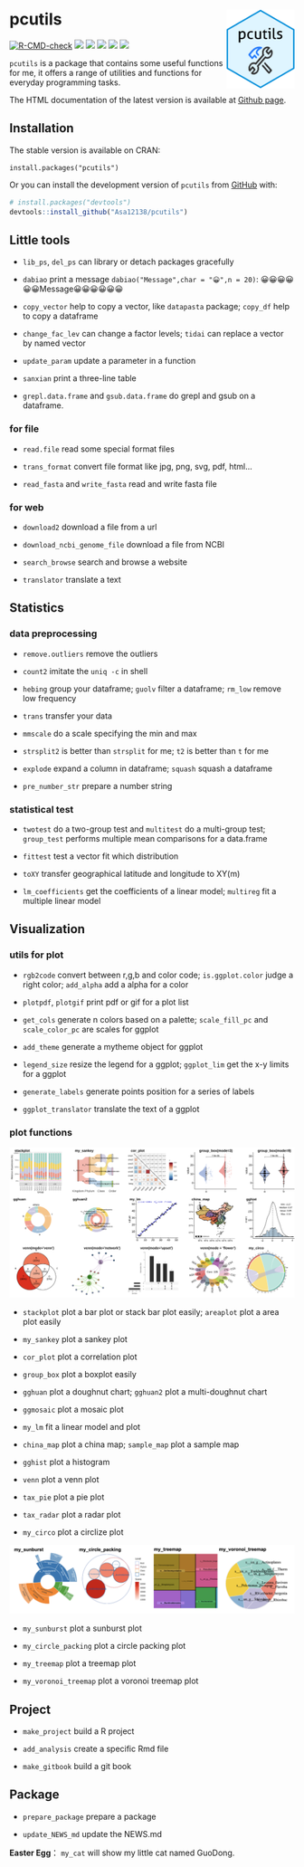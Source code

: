
<!-- README.md is generated from README.Rmd. Please edit that file -->

# pcutils <img src="man/figures/pcutils.png" align="right" width="120" />

<!-- badges: start -->

[![R-CMD-check](https://github.com/Asa12138/pcutils/actions/workflows/R-CMD-check.yaml/badge.svg)](https://github.com/Asa12138/pcutils/actions/workflows/R-CMD-check.yaml)
[![](https://img.shields.io/badge/blog-@asa-blue.svg)](https://asa-blog.netlify.app/)
[![](http://cranlogs.r-pkg.org/badges/grand-total/pcutils)](https://cran.r-project.org/package=pcutils)
[![](http://cranlogs.r-pkg.org/badges/last-month/pcutils)](https://cran.r-project.org/package=pcutils)
[![](https://www.r-pkg.org/badges/version/pcutils?color=green)](https://cran.r-project.org/package=pcutils)
[![](https://img.shields.io/badge/devel%20version-0.2.9-green.svg)](https://github.com/Asa12138/pcutils)
<!-- badges: end -->

`pcutils` is a package that contains some useful functions for me, it
offers a range of utilities and functions for everyday programming
tasks.

The HTML documentation of the latest version is available at [Github
page](https://asa12138.github.io/pcutils/).

## Installation

The stable version is available on CRAN:

    install.packages("pcutils")

Or you can install the development version of `pcutils` from
[GitHub](https://github.com/) with:

``` r
# install.packages("devtools")
devtools::install_github("Asa12138/pcutils")
```

## Little tools

- `lib_ps`, `del_ps` can library or detach packages gracefully

- `dabiao` print a message `dabiao("Message",char = "😀",n = 20)`:
  😀😀😀😀😀😀Message😀😀😀😀😀😀

- `copy_vector` help to copy a vector, like `datapasta` package;
  `copy_df` help to copy a dataframe

- `change_fac_lev` can change a factor levels; `tidai` can replace a
  vector by named vector

- `update_param` update a parameter in a function

- `sanxian` print a three-line table

- `grepl.data.frame` and `gsub.data.frame` do grepl and gsub on a
  dataframe.

### for file

- `read.file` read some special format files

- `trans_format` convert file format like jpg, png, svg, pdf, html…

- `read_fasta` and `write_fasta` read and write fasta file

### for web

- `download2` download a file from a url

- `download_ncbi_genome_file` download a file from NCBI

- `search_browse` search and browse a website

- `translator` translate a text

## Statistics

### data preprocessing

- `remove.outliers` remove the outliers

- `count2` imitate the `uniq -c` in shell

- `hebing` group your dataframe; `guolv` filter a dataframe; `rm_low`
  remove low frequency

- `trans` transfer your data

- `mmscale` do a scale specifying the min and max

- `strsplit2` is better than `strsplit` for me; `t2` is better than `t`
  for me

- `explode` expand a column in dataframe; `squash` squash a dataframe

- `pre_number_str` prepare a number string

### statistical test

- `twotest` do a two-group test and `multitest` do a multi-group test;
  `group_test` performs multiple mean comparisons for a data.frame

- `fittest` test a vector fit which distribution

- `toXY` transfer geographical latitude and longitude to XY(m)

- `lm_coefficients` get the coefficients of a linear model; `multireg`
  fit a multiple linear model

## Visualization

### utils for plot

- `rgb2code` convert between r,g,b and color code; `is.ggplot.color`
  judge a right color; `add_alpha` add a alpha for a color

- `plotpdf`, `plotgif` print pdf or gif for a plot list

- `get_cols` generate n colors based on a palette; `scale_fill_pc` and
  `scale_color_pc` are scales for ggplot

- `add_theme` generate a mytheme object for ggplot

- `legend_size` resize the legend for a ggplot; `ggplot_lim` get the x-y
  limits for a ggplot

- `generate_labels` generate points position for a series of labels

- `ggplot_translator` translate the text of a ggplot

### plot functions

![](man/figures/pcutils1.png)

- `stackplot` plot a bar plot or stack bar plot easily; `areaplot` plot
  a area plot easily

- `my_sankey` plot a sankey plot

- `cor_plot` plot a correlation plot

- `group_box` plot a boxplot easily

- `gghuan` plot a doughnut chart; `gghuan2` plot a multi-doughnut chart

- `ggmosaic` plot a mosaic plot

- `my_lm` fit a linear model and plot

- `china_map` plot a china map; `sample_map` plot a sample map

- `gghist` plot a histogram

- `venn` plot a venn plot

- `tax_pie` plot a pie plot

- `tax_radar` plot a radar plot

- `my_circo` plot a circlize plot

![](man/figures/pcutils2.png)

- `my_sunburst` plot a sunburst plot

- `my_circle_packing` plot a circle packing plot

- `my_treemap` plot a treemap plot

- `my_voronoi_treemap` plot a voronoi treemap plot

## Project

- `make_project` build a R project

- `add_analysis` create a specific Rmd file

- `make_gitbook` build a git book

## Package

- `prepare_package` prepare a package

- `update_NEWS_md` update the NEWS.md

**Easter Egg**： `my_cat` will show my little cat named GuoDong.
